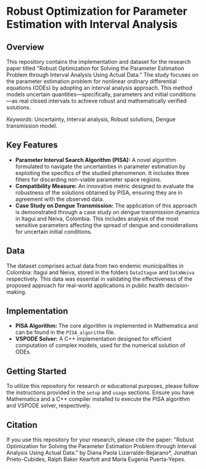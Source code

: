 # Robust Optimization for Parameter Estimation with Interval Analysis

## Overview

This repository contains the implementation and dataset for the research paper titled "Robust Optimization for Solving the Parameter Estimation Problem through Interval Analysis Using Actual Data." The study focuses on the parameter estimation problem for nonlinear ordinary differential equations (ODEs) by adopting an interval analysis approach. This method models uncertain quantities—specifically, parameters and initial conditions—as real closed intervals to achieve robust and mathematically verified solutions.

*Keywords*: Uncertainty, Interval analysis, Robust solutions, Dengue transmission model.

## Key Features
- **Parameter Interval Search Algorithm (PISA):** A novel algorithm formulated to navigate the uncertainties in parameter estimation by exploiting the specifics of the studied phenomenon. It includes three filters for discarding non-viable parameter space regions.
- **Compatibility Measure:** An innovative metric designed to evaluate the robustness of the solutions obtained by PISA, ensuring they are in agreement with the observed data.
- **Case Study on Dengue Transmission:** The application of this approach is demonstrated through a case study on dengue transmission dynamics in Itagui and Neiva, Colombia. This includes analysis of the most sensitive parameters affecting the spread of dengue and considerations for uncertain initial conditions.

## Data
The dataset comprises actual data from two endemic municipalities in Colombia: Itagui and Neiva, stored in the folders `DataItague` and `DataNeiva` respectively. This data was essential in validating the effectiveness of the proposed approach for real-world applications in public health decision-making.

## Implementation
- **PISA Algorithm:** The core algorithm is implemented in Mathematica and can be found in the `PISA_algorithm` file.
- **VSPODE Solver:** A C++ implementation designed for efficient computation of complex models, used for the numerical solution of ODEs.

## Getting Started
To utilize this repository for research or educational purposes, please follow the instructions provided in the `setup` and `usage` sections. Ensure you have Mathematica and a C++ compiler installed to execute the PISA algorithm and VSPODE solver, respectively.


## Citation

If you use this repository for your research, please cite the paper: "Robust Optimization for Solving the Parameter Estimation Problem through Interval Analysis Using Actual Data." by Diana Paola Lizarralde-Bejarano*, Jonathan Prieto-Cubides, Ralph Baker Kearfott and María Eugenia Puerta-Yepes.
